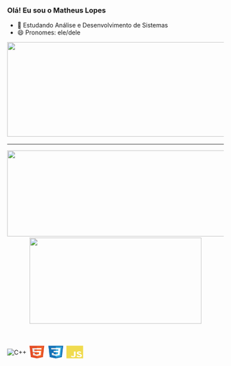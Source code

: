 ### Olá! Eu sou o Matheus Lopes

- 🌱 Estudando Análise e Desenvolvimento de Sistemas 
- 😄 Pronomes: ele/dele


<p align="center">
  <img width="800" height="220" src="https://streak-stats.demolab.com?user=Mathlps&theme=dracula&hide_border=true&border_radius=5&card_width=800">
</p>


---




<p align="center">
  <img width="600" height="200" src="https://github-readme-stats.vercel.app/api?username=Mathlps&show_icons=true&theme=dracula">
  <img width="400" height="200" src="https://github-readme-stats.vercel.app/api/top-langs/?username=Mathlps&layout=compact&langs_count=16&theme=dracula&include_all_commits=true"/>
</p>
 
 

<div id="header" align="center">
  <img src="https://komarev.com/ghpvc/?username=Mathlps&style=for-the-badge&color=orange" alt=""/>
</div>


<div style="display: in line block"><br>
  <img align="center" alt="C++" height="30" width="40" src="https://cdn.jsdelivr.net/gh/devicons/devicon@latest/icons/cplusplus/cplusplus-original.svg">
  <img align="center" alt="HTML" height="30" width="40" src="https://raw.githubusercontent.com/devicons/devicon/master/icons/html5/html5-original.svg">
  <img align="center" alt="CSS" height="30" width="40" src="https://raw.githubusercontent.com/devicons/devicon/master/icons/css3/css3-original.svg">
  <img align="center" alt="JS" height="30" width="40" src="https://raw.githubusercontent.com/devicons/devicon/master/icons/javascript/javascript-plain.svg">
</div>

<!--
**Mathlps/Mathlps** is a ✨ _special_ ✨ repository because its `README.md` (this file) appears on your GitHub profile.

Here are some ideas to get you started:

- 🔭 I’m currently working on ...
- 🌱 I’m currently learning ...
- 👯 I’m looking to collaborate on ...
- 🤔 I’m looking for help with ...
- 💬 Ask me about ...
- 📫 How to reach me: ...
- 😄 Pronouns: ...
- ⚡ Fun fact: ...
-->

